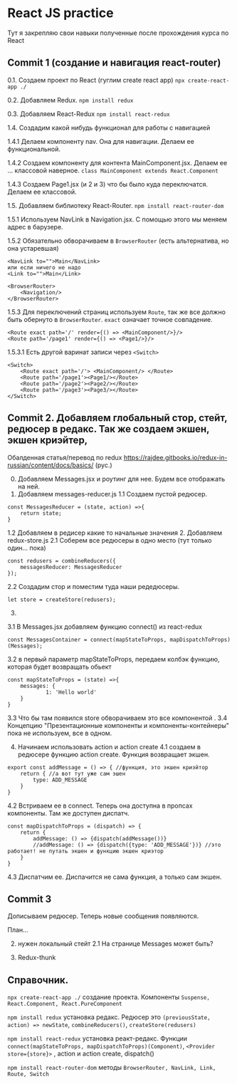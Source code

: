 # React JS practice
Тут я закрепляю свои навыки полученные после прохождения курса по React

Commit 1 (создание и навигация react-router) 
--------
0.1. Создаем проект по React (гуглим create react app)
`npx create-react-app ./`

0.2. Добавляем Redux.
`npm install redux`

0.3. Добавляем React-Redux
`npm install react-redux`

1.4. Создадим какой нибудь функционал для работы с навигацией

1.4.1 Делаем компоненту nav. Она для навигации. Делаем ее функциональной.

1.4.2 Создаем компоненту для контента MainComponent.jsx. Делаем ее ... классовой наверное. `class MainComponent extends React.Component`

1.4.3 Создаем Page1.jsx (и 2 и 3) что бы было куда переключатся. Делаем ее классовой.

1.5. Добавляем библиотеку React-Router.
`npm install react-router-dom`

1.5.1 Используем NavLink в Navigation.jsx. С помощью этого мы меняем адрес в барузере. 

1.5.2 Обязательно обворачиваем в `BrowserRouter` (есть альтернатива, но она устаревшая)
```
<NavLink to="">Main</NavLink>
или если ничего не надо
<Link to="">Main</Link>

<BrowserRouter>
    <Navigation/>
</BrowserRouter>
```
1.5.3 Для переключений страниц используем `Route`, так же все должно быть обернуто в `BrowserRouter`. `exact` означает точное совпадение.
```
<Route exact path='/' render={() => <MainComponent/>}/>
<Route path='/page1' render={() => <Page1/>}/>
```
1.5.3.1 Есть другой варинат записи через `<Switch>`
```
<Switch>
    <Route exact path='/'> <MainComponent/> </Route>
    <Route path='/page1'><Page1/></Route>
    <Route path='/page2'><Page2/></Route>
    <Route path='/page3'><Page3/></Route>
</Switch>
```

Commit 2. Добавляем глобальный стор, стейт, редюсер в редакс. Так же создаем экшен, экшен криэйтер,  
---------------------

Обалденная статья/перевод по redux https://rajdee.gitbooks.io/redux-in-russian/content/docs/basics/ (рус.)

0. Добавляем Messages.jsx и роутинг для нее. Будем все отображать на ней.
1. Добавляем messages-reducer.js
1.1 Создаем пустой редюсер.
```
const MessagesReducer = (state, action) =>{
    return state;
}
```
1.2 Добавляем в редисер какие то начальные значения
2. Добавляем redux-store.js
2.1 Соберем все редюсеры в одно место (тут только один... пока)
```
const redusers = combineReducers({
    messagesReducer: MessagesReducer
});
```
2.2 Создадим стор и поместим туда наши редедюсеры.
```
let store = createStore(redusers);
```

3. 
3.1 В Messages.jsx добавляем функцию connect() из react-redux
```
const MessagesContainer = connect(mapStateToProps, mapDispatchToProps)(Messages);
```
3.2 в первый параметр mapStateToProps, передаем колбэк функцию, которая будет возвращать обьект
```
const mapStateToProps = (state) =>{
    messages: {
            1: 'Hello world'
    }
}
```

3.3 Что бы там появился store обворачиваем это все компонентой <Provider store={store}>.
3.4 Концепцию "Презентационные компоненты и компоненты-контейнеры" пока не используем, все в одном.

4. Начинаем использовать action и action create
4.1 создаем в редюсере функцию action create. Функция возвращает экшен. 
```
export const addMessage = () => { //функция, это экшен криэйтор
    return { //а вот тут уже сам эшен
        type: ADD_MESSAGE
    }
}
```

4.2 Встриваем ее в connect. Теперь она доступна в пропсах компоненты. Там же доступен диспатч.
```
const mapDispatchToProps = (dispatch) => {
    return {
        addMessage: () => {dispatch(addMessage())}
        //addMessage: () => {dispatch({type: 'ADD_MESSAGE'})} //это работает! не путать экшен и функцию экшен криэтор
    }
}
```

4.3 Диспатчим ее. Диспачится не сама функция, а только сам экшен.

Commit 3
----------
Дописываем редюсер. Теперь новые сообщения появляются.


План...

2. нужен локальный стейт
2.1 На странице Messages может быть?

3. Redux-thunk



Справочник.
-----------

`npx create-react-app ./` создание проекта. Компоненты `Suspense, React.Component, React.PureComponent`

`npm install redux` установка редакс. Редюсер это `(previousState, action) => newState`, `combineReducers()`, `createStore(redusers)`

`npm install react-redux` установка реакт-редакс. Функции `connect(mapStateToProps, mapDispatchToProps)(Component)`, `<Provider store={store}>`
, action и action create, dispatch()

`npm install react-router-dom` методы `BrowserRouter, NavLink, Link, Route, Switch`